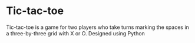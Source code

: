 # Tic-tac-toe

Tic-tac-toe is a game for two players who take turns marking the spaces in a three-by-three grid with X or O. Designed using Python